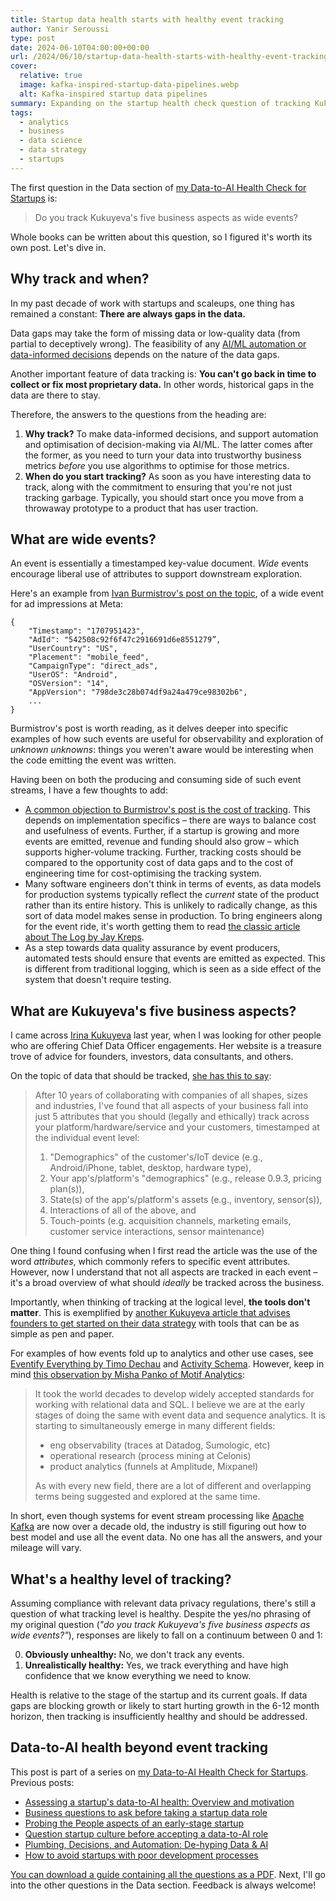 ```yaml
---
title: Startup data health starts with healthy event tracking
author: Yanir Seroussi
type: post
date: 2024-06-10T04:00:00+00:00
url: /2024/06/10/startup-data-health-starts-with-healthy-event-tracking/
cover:
  relative: true
  image: kafka-inspired-startup-data-pipelines.webp
  alt: Kafka-inspired startup data pipelines
summary: Expanding on the startup health check question of tracking Kukuyeva's five business aspects as wide events.
tags:
  - analytics
  - business
  - data science
  - data strategy
  - startups
---
```

The first question in the Data section of [my Data-to-AI Health Check for Startups](https://yanirseroussi.com/data-to-ai-health-check/) is:

> Do you track Kukuyeva's five business aspects as wide events?

Whole books can be written about this question, so I figured it's worth its own post. Let's dive in.

## Why track and when?

In my past decade of work with startups and scaleups, one thing has remained a constant: **There are always gaps in the data.**

Data gaps may take the form of missing data or low-quality data (from partial to deceptively wrong). The feasibility of any [AI/ML automation or data-informed decisions](https://yanirseroussi.com/2024/05/27/plumbing-decisions-and-automation-de-hyping-data-and-ai/) depends on the nature of the data gaps.

Another important feature of data tracking is: **You can't go back in time to collect or fix most proprietary data.** In other words, historical gaps in the data are there to stay.

Therefore, the answers to the questions from the heading are:

1. **Why track?** To make data-informed decisions, and support automation and optimisation of decision-making via AI/ML. The latter comes after the former, as you need to turn your data into trustworthy business metrics _before_ you use algorithms to optimise for those metrics.
2. **When do you start tracking?** As soon as you have interesting data to track, along with the commitment to ensuring that you're not just tracking garbage. Typically, you should start once you move from a throwaway prototype to a product that has user traction.

## What are wide events?

An event is essentially a timestamped key-value document. _Wide_ events encourage liberal use of attributes to support downstream exploration.

Here's an example from [Ivan Burmistrov's post on the topic](https://isburmistrov.substack.com/p/all-you-need-is-wide-events-not-metrics), of a wide event for ad impressions at Meta:

```
{
    "Timestamp": "1707951423",
    "AdId": "542508c92f6f47c2916691d6e8551279”,
    "UserCountry": "US",
    "Placement": "mobile_feed",
    "CampaignType": "direct_ads",
    "UserOS": "Android",
    "OSVersion": "14",
    "AppVersion": "798de3c28b074df9a24a479ce98302b6",
    ...
}
```

Burmistrov's post is worth reading, as it delves deeper into specific examples of how such events are useful for observability and exploration of _unknown unknowns_: things you weren't aware would be interesting when the code emitting the event was written.

Having been on both the producing and consuming side of such event streams, I have a few thoughts to add:

* [A common objection to Burmistrov's post is the cost of tracking](https://news.ycombinator.com/item?id=39529775). This depends on implementation specifics &ndash; there are ways to balance cost and usefulness of events. Further, if a startup is growing and more events are emitted, revenue and funding should also grow &ndash; which supports higher-volume tracking. Further, tracking costs should be compared to the opportunity cost of data gaps and to the cost of engineering time for cost-optimising the tracking system.
* Many software engineers don't think in terms of events, as data models for production systems typically reflect the _current_ state of the product rather than its entire history. This is unlikely to radically change, as this sort of data model makes sense in production. To bring engineers along for the event ride, it's worth getting them to read [the classic article about The Log by Jay Kreps](https://engineering.linkedin.com/distributed-systems/log-what-every-software-engineer-should-know-about-real-time-datas-unifying).
* As a step towards data quality assurance by event producers, automated tests should ensure that events are emitted as expected. This is different from traditional logging, which is seen as a side effect of the system that doesn't require testing.

## What are Kukuyeva's five business aspects?

I came across [Irina Kukuyeva](https://www.ikukuyeva.com/) last year, when I was looking for other people who are offering Chief Data Officer engagements. Her website is a treasure trove of advice for founders, investors, data consultants, and others.

On the topic of data that should be tracked, [she has this to say](https://www.ikukuyeva.com/blog/Data-to-capture):

> After 10 years of collaborating with companies of all shapes, sizes and industries, I've found that all aspects of your business fall into just 5 attributes that you should (legally and ethically) track across your platform/hardware/service and your customers, timestamped at the individual event level:
>
> 1. "Demographics" of the customer's/IoT device (e.g., Android/iPhone, tablet, desktop, hardware type),
> 2. Your app's/platform's "demographics" (e.g., release 0.9.3, pricing plan(s)),
> 3. State(s) of the app's/platform's assets (e.g., inventory, sensor(s)),
> 4. Interactions of all of the above, and
> 5. Touch-points (e.g. acquisition channels, marketing emails, customer service interactions, sensor maintenance)

One thing I found confusing when I first read the article was the use of the word _attributes_, which commonly refers to specific event attributes. However, now I understand that not all aspects are tracked in each event &ndash; it's a broad overview of what should _ideally_ be tracked across the business.

Importantly, when thinking of tracking at the logical level, **the tools don't matter**. This is exemplified by [another Kukuyeva article that advises founders to get started on their data strategy](https://www.ikukuyeva.com/blog/founders/getting-started-data-strategy) with tools that can be as simple as pen and paper.

For examples of how events fold up to analytics and other use cases, see [Eventify Everything by Timo Dechau](https://substack.timodechau.com/p/eventify-everything-data-modeling) and [Activity Schema](https://www.activityschema.com/). However, keep in mind [this observation by Misha Panko of Motif Analytics](https://news.ycombinator.com/item?id=39529775):

> It took the world decades to develop widely accepted standards for working with relational data and SQL. I believe we are at the early stages of doing the same with event data and sequence analytics. It is starting to simultaneously emerge in many different fields:
>
> - eng observability (traces at Datadog, Sumologic, etc)
> - operational research (process mining at Celonis)
> - product analytics (funnels at Amplitude, Mixpanel)
>
> As with every new field, there are a lot of different and overlapping terms being suggested and explored at the same time.

In short, even though systems for event stream processing like [Apache Kafka](https://en.wikipedia.org/wiki/Apache_Kafka) are now over a decade old, the industry is still figuring out how to best model and use all the event data. No one has all the answers, and your mileage will vary.

## What's a healthy level of tracking?

Assuming compliance with relevant data privacy regulations, there's still a question of what tracking level is healthy. Despite the yes/no phrasing of my original question (_"do you track Kukuyeva's five business aspects as wide events?"_), responses are likely to fall on a continuum between 0 and 1:

0. **Obviously unhealthy:** No, we don't track any events.
1. **Unrealistically healthy:** Yes, we track everything and have high confidence that we know everything we need to know.

Health is relative to the stage of the startup and its current goals. If data gaps are blocking growth or likely to start hurting growth in the 6-12 month horizon, then tracking is insufficiently healthy and should be addressed.

## Data-to-AI health beyond event tracking

This post is part of a series on [my Data-to-AI Health Check for Startups](https://yanirseroussi.com/data-to-ai-health-check/). Previous posts:

* [Assessing a startup's data-to-AI health: Overview and motivation](https://yanirseroussi.com/2024/04/22/assessing-a-startups-data-to-ai-health/)
* [Business questions to ask before taking a startup data role](https://yanirseroussi.com/2024/05/06/business-questions-to-ask-before-taking-a-startup-data-role/)
* [Probing the People aspects of an early-stage startup](https://yanirseroussi.com/2024/05/13/probing-the-people-aspects-of-an-early-stage-startup/)
* [Question startup culture before accepting a data-to-AI role](https://yanirseroussi.com/2024/05/20/question-startup-culture-before-accepting-a-data-to-ai-role/)
* [Plumbing, Decisions, and Automation: De-hyping Data & AI](https://yanirseroussi.com/2024/05/27/plumbing-decisions-and-automation-de-hyping-data-and-ai/)
* [How to avoid startups with poor development processes](https://yanirseroussi.com/2024/06/03/how-to-avoid-startups-with-poor-development-processes/)

[You can download a guide containing all the questions as a PDF](https://yanirseroussi.com/data-to-ai-health-check/). Next, I'll go into the other questions in the Data section. Feedback is always welcome!
